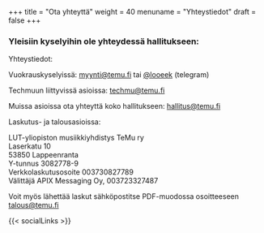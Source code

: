 +++
title = "Ota yhteyttä"
weight = 40
menuname = "Yhteystiedot"
draft = false
+++

### Yleisiin kyselyihin ole yhteydessä hallitukseen:

Yhteystiedot:

Vuokrauskyselyissä: myynti@temu.fi tai [@looeek](https://t.me/looeek) (telegram)

Techmuun liittyvissä asioissa: techmu@temu.fi

Muissa asioissa ota yhteyttä koko hallitukseen: hallitus@temu.fi

Laskutus- ja talousasioissa:

LUT-yliopiston musiikkiyhdistys TeMu ry\
Laserkatu 10\
53850 Lappeenranta\
Y-tunnus 3082778-9\
Verkkolaskutusosoite 003730827789\
Välittäjä APIX Messaging Oy, 003723327487

Voit myös lähettää laskut sähköpostitse PDF-muodossa osoitteeseen talous@temu.fi

{{< socialLinks >}}
